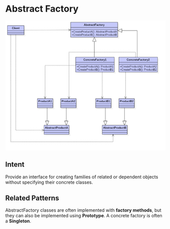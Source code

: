 # Abstract Factory

![Abstract Factory](images/abstract_factory.png)

## Intent

Provide an interface for creating families of related or dependent objects without specifying their concrete classes.

## Related Patterns

AbstractFactory classes are often implemented with **factory methods**, but they can also be implemented
using **Prototype**. A concrete factory is often a **Singleton**.

